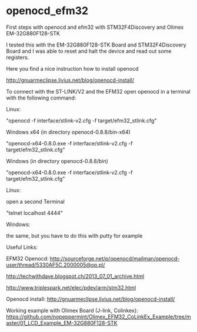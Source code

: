 openocd_efm32
=============

First steps with openocd and efm32 with STM32F4Discovery and Olimex EM-32G880F128-STK

I tested this with the EM-32G880F128-STK Board and STM32F4Discovery Board and I was able to reset and halt the device and read out some registers.

Here you find a nice instruction how to install openocd

http://gnuarmeclipse.livius.net/blog/openocd-install/

To connect with the ST-LINK/V2 and the EFM32 open openocd in a terminal with the following command:

Linux:

"openocd -f interface/stlink-v2.cfg -f target/efm32_stlink.cfg"

Windows x64 (in directory openocd-0.8.8/bin-x64)

"openocd-x64-0.8.0.exe -f interface/stlink-v2.cfg -f target/efm32_stlink.cfg"

Windows (in directory openocd-0.8.8/bin)

"openocd-x64-0.8.0.exe -f interface/stlink-v2.cfg -f target/efm32_stlink.cfg"

Linux:

open a second Terminal

"telnet localhost 4444"

Windows:

the same, but you have to do this with putty for example


Useful Links:

EFM32 Openocd:
http://sourceforge.net/p/openocd/mailman/openocd-user/thread/5330AF5C.2000005@op.pl/

http://techwithdave.blogspot.ch/2013_07_01_archive.html

http://www.triplespark.net/elec/pdev/arm/stm32.html

Openocd install:
http://gnuarmeclipse.livius.net/blog/openocd-install/

Working example with Olimex Board (J-link, Colinkex):
https://github.com/nopeppermint/Olimex_EFM32_CoLinkEx_Example/tree/master/01_LCD_Example_EM-32G880F128-STK